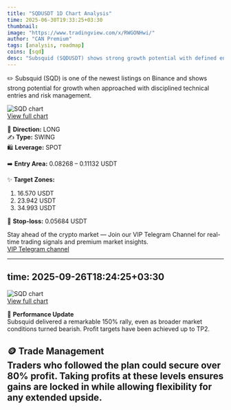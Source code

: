 ```yaml
---
title: "SQDUSDT 1D Chart Analysis"
time: 2025-06-30T19:33:25+03:30
thumbnail: 
image: "https://www.tradingview.com/x/RWGONHwi/"
author: "CAN Premium"
tags: [analysis, roadmap]
coins: [sqd]
desc: "Subsquid (SQDUSDT) shows strong growth potential with defined entry zones and multi-level targets, offering a swing trading opportunity."
---
```


✏️ Subsquid (SQD) is one of the newest listings on Binance and shows strong potential for growth when approached with disciplined technical entries and risk management.

![SQD chart](https://www.tradingview.com/x/RWGONHwi/)  
[View full chart](https://www.tradingview.com/x/RWGONHwi/) 

🔼 **Direction:** LONG  
✍️ **Type:** SWING  
🛍 **Leverage:** SPOT  

➡️ **Entry Area:** 0.08268 – 0.11132 USDT  

✨ **Target Zones:**  
1. 16.570 USDT  
2. 23.942 USDT  
3. 34.993 USDT  

🔴 **Stop-loss:** 0.05684 USDT  

Stay ahead of the crypto market — Join our VIP Telegram Channel for real-time trading signals and premium market insights.  
[VIP Telegram channel](https://t.me/+2znhsiCGpI81MzQ0)

---
time: 2025-09-26T18:24:25+03:30
---

![SQD chart](https://www.tradingview.com/x/xoNUTwrT/)  
[View full chart](https://www.tradingview.com/x/xoNUTwrT/)  

🚀 **Performance Update**  
Subsquid delivered a remarkable 150% rally, even as broader market conditions turned bearish. Profit targets have been achieved up to TP2.  

🪙 **Trade Management**  
Traders who followed the plan could secure over 80% profit. Taking profits at these levels ensures gains are locked in while allowing flexibility for any extended upside.
---